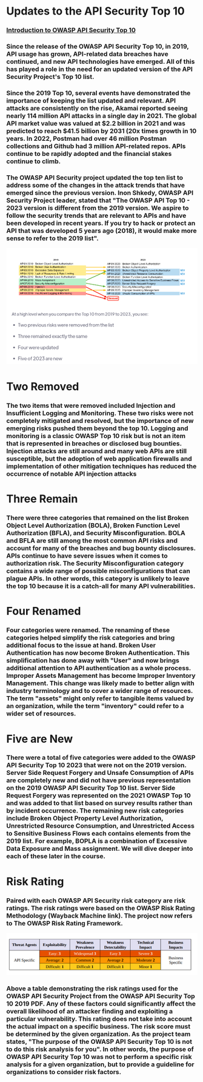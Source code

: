 # Updates to the API Security Top 10
### [Introduction to OWASP API Security Top 10](https://university.apisec.ai/products/owasp-api-security-top-10-and-beyond/categories/2152491877)

### Since the release of the OWASP API Security Top 10, in 2019, API usage has grown, API-related data breaches have continued, and new API technologies have emerged. All of this has played a role in the need for an updated version of the API Security Project's Top 10 list.

### Since the 2019 Top 10, several events have demonstrated the importance of keeping the list updated and relevant. API attacks are consistently on the rise, Akamai reported seeing nearly 114 million API attacks in a single day in 2021. The global API market value was valued at $2.2 billion in 2021 and was predicted to reach $41.5 billion by 2031 (20x times growth in 10 years. In 2022, Postman had over 46 million Postman collections and Github had 3 million API-related repos. APIs continue to be rapidly adopted and the financial stakes continue to climb.  

### The OWASP API Security project updated the top ten list to address some of the changes in the attack trends that have emerged since the previous version. Inon Shkedy, OWASP API Security Project leader, stated that "The OWASP API Top 10 - 2023 version is different from the 2019 version. We aspire to follow the security trends that are relevant to APIs and have been developed in recent years. If you try to hack or protect an API that was developed 5 years ago (2018), it would make more sense to refer to the 2019 list". 

 
![alt text](/screenshots/image-1.png)

# Two Removed 
### The two items that were removed included Injection and Insufficient Logging and Monitoring. These two risks were not completely mitigated and resolved, but the importance of new emerging risks pushed them beyond the top 10. Logging and monitoring is a classic OWASP Top 10 risk but is not an item that is represented in breaches or disclosed bug bounties. Injection attacks are still around and many web APIs are still susceptible, but the adoption of web application firewalls and implementation of other mitigation techniques has reduced the occurrence of notable API injection attacks 

# Three Remain 
### There were three categories that remained on the list Broken Object Level Authorization (BOLA), Broken Function Level Authorization (BFLA), and Security Misconfiguration. BOLA and BFLA are still among the most common API risks and account for many of the breaches and bug bounty disclosures. APIs continue to have severe issues when it comes to authorization risk. The Security Misconfiguration category contains a wide range of possible misconfigurations that can plague APIs. In other words, this category is unlikely to leave the top 10 because it is a catch-all for many API vulnerabilities. 

# Four Renamed
### Four categories were renamed. The renaming of these categories helped simplify the risk categories and bring additional focus to the issue at hand. Broken User Authentication has now become Broken Authentication. This simplification has done away with "User" and now brings additional attention to API authentication as a whole process. Improper Assets Management has become Improper Inventory Management. This change was likely made to better align with industry terminology and to cover a wider range of resources. The term "assets" might only refer to tangible items valued by an organization, while the term "inventory" could refer to a wider set of resources.

# Five are New
### There were a total of five categories were added to the OWASP API Security Top 10 2023 that were not on the 2019 version. Server Side Request Forgery and Unsafe Consumption of APIs are completely new and did not have previous representation on the 2019 OWASP API Security Top 10 list. Server Side Request Forgery was represented on the 2021 OWASP Top 10 and was added to that list based on survey results rather than by incident occurrence. The remaining new risk categories include Broken Object Property Level Authorization, Unrestricted Resource Consumption, and Unrestricted Access to Sensitive Business Flows each contains elements from the 2019 list. For example, BOPLA is a combination of Excessive Data Exposure and Mass assignment. We will dive deeper into each of these later in the course.

 

# Risk Rating
### Paired with each OWASP API Security risk category are risk ratings. The risk ratings were based on the OWASP Risk Rating Methodology (Wayback Machine link). The project now refers to The OWASP Risk Rating Framework. 

![alt text](/screenshots/image.png)

### Above a table demonstrating the risk ratings used for the OWASP API Security Project from the OWASP API Security Top 10 2019 PDF. Any of these factors could significantly affect the overall likelihood of an attacker finding and exploiting a particular vulnerability. This rating does not take into account the actual impact on a specific business. The risk score must be determined by the given organization. As the project team states, "The purpose of the OWASP API Security Top 10 is not to do this risk analysis for you". In other words, the purpose of OWASP API Security Top 10 was not to perform a specific risk analysis for a given organization, but to provide a guideline for organizations to consider risk factors. 